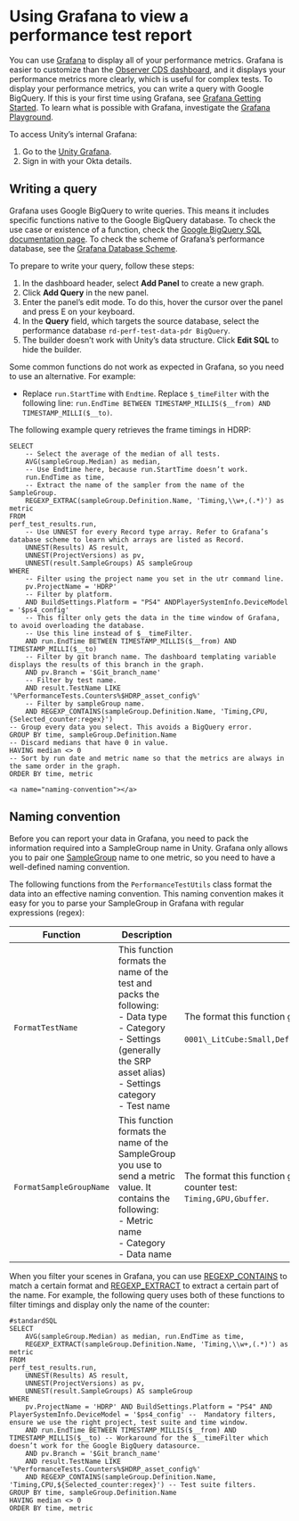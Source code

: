 # Using Grafana to view a performance test report
You can use [Grafana](https://grafana.com/docs/grafana/latest/getting-started/what-is-grafana/) to display all of your performance metrics. Grafana is easier to customize than the [Observer CDS dashboard](https://observer.cds.internal.unity3d.com/project), and it displays your performance metrics more clearly, which is useful for complex tests. To display your performance metrics, you can write a query with Google BigQuery. If this is your first time using Grafana, see [Grafana Getting Started](https://grafana.com/docs/grafana/latest/guides/getting_started/). To learn what is possible with Grafana, investigate the [Grafana Playground](https://play.grafana.org/).

To access Unity’s internal Grafana:

1. Go to the [Unity Grafana](https://grafana.internal.unity3d.com/).
2. Sign in with your Okta details.
<a name="writing-a-query"></a>
## Writing a query
Grafana uses Google BigQuery to write queries. This means it includes specific functions native to the Google BigQuery database. To check the use case or existence of a function, check the [Google BigQuery SQL documentation page](https://cloud.google.com/bigquery/docs/reference/standard-sql/functions-and-operators). To check the scheme of Grafana’s performance database, see the [Grafana Database Scheme](#grafana-database-scheme).

To prepare to write your query, follow these steps: 

1. In the dashboard header, select **Add Panel** to create a new graph.
2. Click **Add Query** in the new panel.
3. Enter the panel’s edit mode. To do this, hover the cursor over the panel and press E on your keyboard.
4. In the **Query** field, which targets the source database, select the performance database `rd-perf-test-data-pdr BigQuery`.
5. The builder doesn’t work with Unity’s data structure. Click **Edit SQL** to hide the builder.

Some common functions do not work as expected in Grafana, so you need to use an alternative. For example: 

- Replace `run.StartTime` with `Endtime`.
  Replace `$_timeFilter` with the following line: `run.EndTime BETWEEN TIMESTAMP_MILLIS($__from) AND TIMESTAMP_MILLI($__to)`.

The following example query retrieves the frame timings in HDRP:

```#standardSQL
SELECT
    -- Select the average of the median of all tests.
	AVG(sampleGroup.Median) as median,
    -- Use Endtime here, because run.StartTime doesn’t work.
    run.EndTime as time,
    -- Extract the name of the sampler from the name of the SampleGroup.
    REGEXP_EXTRAC(sampleGroup.Definition.Name, 'Timing,\\w+,(.*)') as metric
FROM
perf_test_results.run,
    -- Use UNNEST for every Record type array. Refer to Grafana’s database scheme to learn which arrays are listed as Record. 
	UNNEST(Results) AS result,
	UNNEST(ProjectVersions) as pv,
	UNNEST(result.SampleGroups) AS sampleGroup
WHERE
    -- Filter using the project name you set in the utr command line.
    pv.ProjectName = 'HDRP'
    -- Filter by platform.
    AND BuildSettings.Platform = "PS4" ANDPlayerSystemInfo.DeviceModel = '$ps4_config'
    -- This filter only gets the data in the time window of Grafana, to avoid overloading the database.
    -- Use this line instead of $__timeFilter.
    AND run.EndTime BETWEEN TIMESTAMP_MILLIS($__from) AND TIMESTAMP_MILLI($__to)
    -- Filter by git branch name. The dashboard templating variable displays the results of this branch in the graph.
    AND pv.Branch = '$Git_branch_name'
    -- Filter by test name.
    AND result.TestName LIKE '%PerformanceTests.Counters%$HDRP_asset_config%'
    -- Filter by sampleGroup name.
    AND REGEXP_CONTAINS(sampleGroup.Definition.Name, 'Timing,CPU,{Selected_counter:regex}')
-- Group every data you select. This avoids a BigQuery error.
GROUP BY time, sampleGroup.Definition.Name
-- Discard medians that have 0 in value.
HAVING median <> 0
-- Sort by run date and metric name so that the metrics are always in the same order in the graph.
ORDER BY time, metric
```

```
<a name="naming-convention"></a>
```

## Naming convention
Before you can report your data in Grafana, you need to pack the information required into a SampleGroup name in Unity. Grafana only allows you to pair one [SampleGroup](https://docs.unity3d.com/Packages/com.unity.test-framework.performance@1.0/api/Unity.PerformanceTesting.SampleGroup.html) name to one metric, so you need to have a  well-defined naming convention.

The following functions from the `PerformanceTestUtils` class format the data into an effective naming convention. This naming convention makes it easy for you to parse your SampleGroup in Grafana with regular expressions (regex):

| Function                | Description                                                  | Example                                                      |
| ----------------------- | ------------------------------------------------------------ | ------------------------------------------------------------ |
| `FormatTestName`        | This function formats the name of the test and packs the following:<br>- Data type<br>- Category<br>- Settings (generally the SRP asset alias)<br>- Settings category<br>- Test name | The format this function generates for a memory test:<br><br>`0001\_LitCube:Small,Deferred\_SRP:Default,RenderTexture`. |
| `FormatSampleGroupName` | This function formats the name of the SampleGroup you use to send a metric value. It contains the following:<br>- Metric name<br>- Category<br>- Data name | The format this function generates for a test that contains a counter test:<br>`Timing,GPU,Gbuffer`. |

When you filter your scenes in Grafana, you can use [REGEXP_CONTAINS](https://cloud.google.com/bigquery/docs/reference/standard-sql/functions-and-operators#regexp_contains) to match a certain format and [REGEXP_EXTRACT](https://cloud.google.com/bigquery/docs/reference/standard-sql/functions-and-operators#regexp_extract) to extract a certain part of the name. For example, the following query uses both of these functions to filter timings and display only the name of the counter:

```
#standardSQL
SELECT
    AVG(sampleGroup.Median) as median, run.EndTime as time,
    REGEXP_EXTRACT(sampleGroup.Definition.Name, 'Timing,\\w+,(.*)') as metric
FROM
perf_test_results.run,
    UNNEST(Results) AS result,
    UNNEST(ProjectVersions) as pv,
    UNNEST(result.SampleGroups) AS sampleGroup
WHERE
    pv.ProjectName = 'HDRP' AND BuildSettings.Platform = "PS4" AND PlayerSystemInfo.DeviceModel = '$ps4_config' --  Mandatory filters, ensure we use the right project, test suite and time window.
    AND run.EndTime BETWEEN TIMESTAMP_MILLIS($__from) AND TIMESTAMP_MILLIS($__to) -- Workaround for the $__timeFilter which doesn’t work for the Google BigQuery datasource.
    AND pv.Branch = '$Git_branch_name'
    AND result.TestName LIKE '%PerformanceTests.Counters%$HDRP_asset_config%'
    AND REGEXP_CONTAINS(sampleGroup.Definition.Name, 'Timing,CPU,${Selected_counter:regex}') -- Test suite filters.
GROUP BY time, sampleGroup.Definition.Name
HAVING median <> 0
ORDER BY time, metric
```
